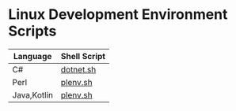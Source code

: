 # Linux Development Environment Scripts

<div align='center'>

| Language    | Shell Script                                                                      |
|-------------|-----------------------------------------------------------------------------------|
| C#          | [dotnet.sh](https://raw.githubusercontent.com/tatumroaquin/devenv/main/dotnet.sh) |
| Perl        | [plenv.sh](https://raw.githubusercontent.com/tatumroaquin/devenv/main/plenv.sh)   |
| Java,Kotlin | [plenv.sh](https://raw.githubusercontent.com/tatumroaquin/devenv/main/sdkman.sh)  |

</div>
